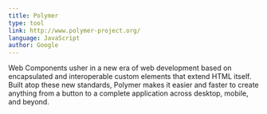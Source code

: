 ```yaml
---
title: Polymer
type: tool
link: http://www.polymer-project.org/
language: JavaScript
author: Google
---
```


Web Components usher in a new era of web development based on encapsulated and interoperable custom elements that extend HTML itself. Built atop these new standards, Polymer makes it easier and faster to create anything from a button to a complete application across desktop, mobile, and beyond.
